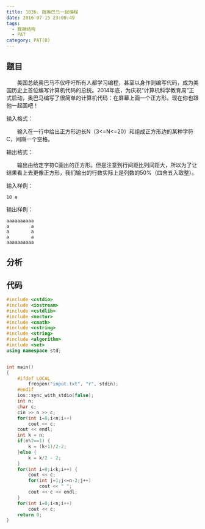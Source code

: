 ```yaml
---
title: 1036. 跟奥巴马一起编程
date: 2016-07-15 23:00:49
tags: 
  - 数据结构
  - PAT
category: PAT(B)
---
```


题目
---


&emsp;&emsp;美国总统奥巴马不仅呼吁所有人都学习编程，甚至以身作则编写代码，成为美国历史上首位编写计算机代码的总统。2014年底，为庆祝“计算机科学教育周”正式启动，奥巴马编写了很简单的计算机代码：在屏幕上画一个正方形。现在你也跟他一起画吧！

输入格式：

&emsp;&emsp;输入在一行中给出正方形边长N（3<=N<=20）和组成正方形边的某种字符C，间隔一个空格。

输出格式：

&emsp;&emsp;输出由给定字符C画出的正方形。但是注意到行间距比列间距大，所以为了让结果看上去更像正方形，我们输出的行数实际上是列数的50%（四舍五入取整）。
<!--more-->
输入样例：

	10 a
输出样例：

	aaaaaaaaaa
	a        a
	a        a
	a        a
	aaaaaaaaaa


分析
---

代码
---
```C++
#include <cstdio>
#include <iostream>
#include <cstdlib>
#include <vector>
#include <cmath>
#include <cstring>
#include <string>
#include <algorithm>
#include <set>
using namespace std;


int main()
{
    #ifdef LOCAL
        freopen("input.txt", "r", stdin);
    #endif
    ios::sync_with_stdio(false);
    int n;
    char c;
    cin >> n >> c;
    for(int i=0;i<n;i++)
        cout << c;
    cout << endl;
    int k = n;
    if(n%2==1) {
        k = (k+1)/2-2;
    }else {
        k = k/2 - 2;
    }
    for(int i=0;i<k;i++) {
        cout << c;
        for(int j=1;j<=n-2;j++)
            cout << " ";
        cout << c << endl;
    }
    for(int i=0;i<n;i++)
        cout << c;
    return 0;
}

```